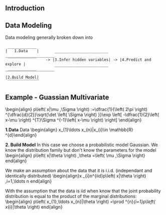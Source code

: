 ## Introduction

## Data Modeling
Data modeling generally broken down into
```
 _____________
|   1.Data    |       ________________________      ______________________
 ‾‾‾‾‾‾‾‾‾‾‾‾‾    -> |3.Infer hidden variables| -> |4.Predict and explore |
 _____________        ‾‾‾‾‾‾‾‾‾‾‾‾‾‾‾‾‾‾‾‾‾‾‾‾      ‾‾‾‾‾‾‾‾‾‾‾‾‾‾‾‾‾‾‾‾‾‾
|2.Build Model|
 ‾‾‾‾‾‾‾‾‾‾‾‾‾‾
 ```

## Example - Guassian Multivariate

\begin{align}
p\left( x|\mu ,\Sigma \right) :=\dfrac{1}{\left( 2\pi \right) ^{\dfrac{d}{2}}\sqrt{\det \left( \Sigma \right) }}\exp \left[ -\dfrac{1}{2}\left( x-\mu \right) ^{T}\Sigma ^{-1}\left( x-\mu \right) \right] 
\end{align}


**1.Data**
Data \begin{align} x_{1}\ldots x_{n}|x_{i}\in \mathbb{R} ^{d}\end{align}

**2. Build Model**
In this case we choose a probabilistic model Gaussian. We know the distribution family but don't know the parameters for the model
\begin{align} p\left( x|\theta \right) ,\theta =\left\{ \mu ,\Sigma \right\} end{align}

We make an assumption about the data that it is i.i.d. (independant and identically distributed)
\begin{align}x _{i}n^{iid}p\left( x|\theta \right) ,i=1,\ldots n end{align}

With the assumption that the data is iid when know that the joint probability distribution is equal to the product of the marginal distributions:
\begin{align} p\left( x_{1},\ldots x_{n}|\theta \right) =\prod ^{n}_{i=1}p\left( x_{i}|\theta \right) end{align}
